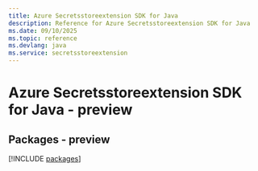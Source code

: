 ```yaml
---
title: Azure Secretsstoreextension SDK for Java
description: Reference for Azure Secretsstoreextension SDK for Java
ms.date: 09/10/2025
ms.topic: reference
ms.devlang: java
ms.service: secretsstoreextension
---
```

# Azure Secretsstoreextension SDK for Java - preview
## Packages - preview
[!INCLUDE [packages](secretsstoreextension-index.md)]